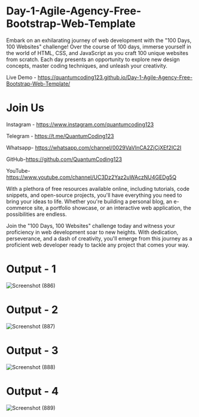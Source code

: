 # Day-1-Agile-Agency-Free-Bootstrap-Web-Template

Embark on an exhilarating journey of web development with the "100 Days, 100 Websites" challenge! Over the course of 100 days, immerse yourself in the world of HTML, CSS, and JavaScript as you craft 100 unique websites from scratch. Each day presents an opportunity to explore new design concepts, master coding techniques, and unleash your creativity.

Live Demo - https://quantumcoding123.github.io/Day-1-Agile-Agency-Free-Bootstrap-Web-Template/

# Join Us

Instagram - https://www.instagram.com/quantumcoding123

Telegram - https://t.me/QuantumCoding123

Whatsapp- https://whatsapp.com/channel/0029VaVInCA2ZjCjXEf2IC2I

GitHub-https://github.com/QuantumCoding123

YouTube-https://www.youtube.com/channel/UC3Dz2Yaz2uWAczNU4GEDg5Q

With a plethora of free resources available online, including tutorials, code snippets, and open-source projects, you'll have everything you need to bring your ideas to life. Whether you're building a personal blog, an e-commerce site, a portfolio showcase, or an interactive web application, the possibilities are endless.

Join the "100 Days, 100 Websites" challenge today and witness your proficiency in web development soar to new heights. With dedication, perseverance, and a dash of creativity, you'll emerge from this journey as a proficient web developer ready to tackle any project that comes your way.

# Output - 1

 ![Screenshot (886)](https://github.com/user-attachments/assets/4f5d3162-cb3b-4ca1-bc04-b0c78c87104e)

# Output - 2

![Screenshot (887)](https://github.com/user-attachments/assets/3e34d946-e57e-47af-9136-a7757b510a24)


# Output - 3

![Screenshot (888)](https://github.com/user-attachments/assets/c0b21c98-1ffe-4733-9f8f-d68871db6a02)


# Output - 4

![Screenshot (889)](https://github.com/user-attachments/assets/63258623-d7b2-4a6b-a074-65848bce6481)



